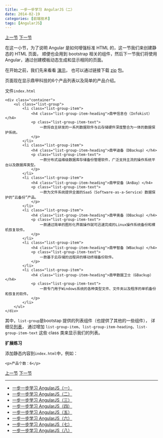 ```yaml
---
title: 一步一步学习 AngularJS（二）
date: 2014-02-19
categories: [前端技术]
tags: [AngularJS]
---
```


[上一节](/2014/02/18/angular_scutech_step0)
[下一节](/2014/02/20/angular_scutech_step2)

在这一小节，为了说明 Angular 是如何增强标准 HTML 的，这一节我们来创建静态的 HTML 页面，
顺便也会用到 bootstrap 相关的组件，然后下一节我们将使用 Angular，通过创建模板动态生成和显示相同的页面。

在开始之前，我们先来看看 [演示](/demos/angular-scutech/step1)，
也可以通过链接下载 [zip](/demos/angular-scutech/step1.zip) 包。

页面现在显示鼎甲科技的6个产品列表以及简单的产品介绍。

文件```index.html```

```
<div class="container">
    <ul class="list-group">
        <li class="list-group-item">
            <h4 class="list-group-item-heading">鼎甲信息仓（Infokist）</h4>
            <p class="list-group-item-text">
                一款将自主研发的一系列数据软件与云存储硬件深度整合为一体的数据保护系统。
            </p>
        </li>
        <li class="list-group-item">
            <h4 class="list-group-item-heading">鼎甲迪备（DBackup）</h4>
            <p class="list-group-item-text">
                一款分布式运维级数据库存储备份管理软件，广泛支持主流的操作系统平台以及数据库类型。
            </p>
        </li>
        <li class="list-group-item">
            <h4 class="list-group-item-heading">鼎甲安备（AnBay）</h4>
            <p class="list-group-item-text">
                一款为文件系统提供全面的SaaS（Software-as-a-Service）数据保护的“云备份”产品。
            </p>
        </li>
        <li class="list-group-item">
            <h4 class="list-group-item-heading">鼎甲奥备（OBackup）</h4>
            <p class="list-group-item-text">
                一款通过简单的图形化界面操作就可迅速完成的Linux操作系统备份和裸机恢复软件。
            </p>
        </li>
        <li class="list-group-item">
            <h4 class="list-group-item-heading">鼎甲智备（WBackup）</h4>
            <p class="list-group-item-text">
                一款基于云存储的远程异的移动终端备份软件。
            </p>
        </li>
        <li class="list-group-item">
            <h4 class="list-group-item-heading">鼎甲数据卫士（GBackup）</h4>
            <p class="list-group-item-text">
                一款专门用于Windows系统的各种类型文件、文件夹以及程序的单机备份和恢复的软件。
            </p>
        </li>
    </ul>
</div>
```

其中，```list-group```是bootstap 提供的列表组件（也提供了其他的一些组件），
详细见[列表](http://v3.bootcss.com/components/#list-group)，
通过增加 ```list-group-item```、```list-group-item-heading```、```list-group-item-text```
这些 class 类来显示我们的列表。


**扩展练习**

添加静态内容到```index.html```中，例如：

```
<p>产品个数：6</p>
```

[上一节](/2014/02/18/angular_scutech_step0)
[下一节](/2014/02/20/angular_scutech_step2)

---

* [一步一步学习 AngularJS（一）](/2014/02/18/angular_scutech_step0)
* [一步一步学习 AngularJS（二）](/2014/02/19/angular_scutech_step1)
* [一步一步学习 AngularJS（三）](/2014/02/20/angular_scutech_step2)
* [一步一步学习 AngularJS（四）](/2014/02/21/angular_scutech_step3)
* [一步一步学习 AngularJS（五）](/2014/02/22/angular_scutech_step4)
* [一步一步学习 AngularJS（六）](/2014/02/23/angular_scutech_step5)
* [一步一步学习 AngularJS（七）](/2014/03/10/angular_scutech_step6)
* [一步一步学习 AngularJS（八）](/2014/04/22/angular_scutech_step7)
